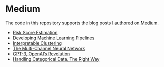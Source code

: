 # Medium

The code in this repository supports the blog posts <a href="https://medium.com/@ezuccarelli">I authored on Medium</a>.

* <a href="https://blog.usejournal.com/risk-score-estimation-9c99c59364d0">Risk Score Estimation</a>
* <a href="https://towardsdatascience.com/developing-machine-learning-pipelines-2881e50fc5e4">Developing Machine Learning Pipelines</a>
* <a href="https://towardsdatascience.com/interpretable-clustering-39b120f95a45">Interpretable Clustering</a>
* <a href="https://towardsdatascience.com/the-multi-channel-neural-network-26551bdfab6c">The Multi-Channel Neural Network</a>
* <a href="https://towardsdatascience.com/gpt-3-openais-revolution-f549bf3d4b25">GPT-3, OpenAI’s Revolution</a>
* <a href="https://towardsdatascience.com/handling-categorical-data-the-right-way-9d1279956fc6">Handling Categorical Data, The Right Way</a>
